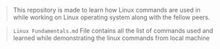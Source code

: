 > This repository is made to learn how Linux commands are used in while working on Linux operating system along with the fellow peers.

> `Linux Fundamentals.md` File contains all the list of commands used and learned while demonstrating the linux commands from local machine
